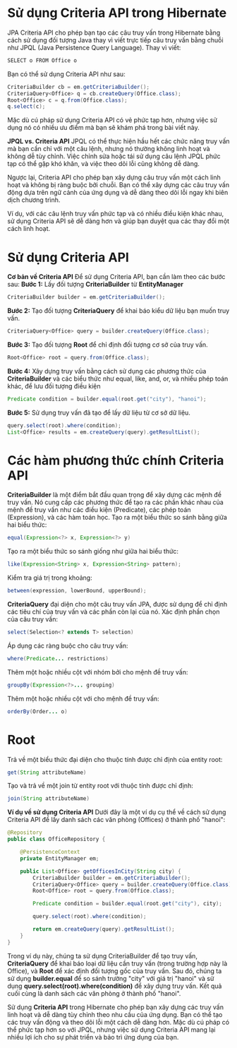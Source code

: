 # Sử dụng Criteria API trong Hibernate
JPA Criteria API cho phép bạn tạo các câu truy vấn trong Hibernate bằng cách sử dụng đối tượng Java thay vì viết trực tiếp câu truy vấn bằng chuỗi như JPQL (Java Persistence Query Language). Thay vì viết: 

```java
SELECT o FROM Office o
```

Bạn có thể sử dụng Criteria API như sau:

```java
CriteriaBuilder cb = em.getCriteriaBuilder();
CriteriaQuery<Office> q = cb.createQuery(Office.class);
Root<Office> c = q.from(Office.class);
q.select(c);
```

Mặc dù cú pháp sử dụng Criteria API có vẻ phức tạp hơn, nhưng việc sử dụng nó có nhiều ưu điểm mà bạn sẽ khám phá trong bài viết này.

**JPQL vs. Criteria API**
JPQL có thể thực hiện hầu hết các chức năng truy vấn mà bạn cần chỉ với một câu lệnh, nhưng nó thường không linh hoạt và không dễ tùy chỉnh. Việc chỉnh sửa hoặc tái sử dụng câu lệnh JPQL phức tạp có thể gặp khó khăn, và việc theo dõi lỗi cũng không dễ dàng.

Ngược lại, Criteria API cho phép bạn xây dựng câu truy vấn một cách linh hoạt và không bị ràng buộc bởi chuỗi. Bạn có thể xây dựng các câu truy vấn động dựa trên ngữ cảnh của ứng dụng và dễ dàng theo dõi lỗi ngay khi biên dịch chương trình.

Ví dụ, với các câu lệnh truy vấn phức tạp và có nhiều điều kiện khác nhau, sử dụng Criteria API sẽ dễ dàng hơn và giúp bạn duyệt qua các thay đổi một cách linh hoạt.
# Sử dụng Criteria API

**Cơ bản về Criteria API**
Để sử dụng Criteria API, bạn cần làm theo các bước sau:
**Bước 1:** Lấy đối tượng **CriteriaBuilder** từ **EntityManager**
```java
CriteriaBuilder builder = em.getCriteriaBuilder();
```

**Bước 2:** Tạo đối tượng **CriteriaQuery** để khai báo kiểu dữ liệu bạn muốn truy vấn.

```java
CriteriaQuery<Office> query = builder.createQuery(Office.class);
```

**Bước 3:** Tạo đối tượng **Root** để chỉ định đối tượng cơ sở của truy vấn.

```java
Root<Office> root = query.from(Office.class);
```

**Bước 4:** Xây dựng truy vấn bằng cách sử dụng các phương thức của **CriteriaBuilder** và các biểu thức như equal, like, and, or, và nhiều phép toán khác, để lưu đối tượng điều kiện 

```java
Predicate condition = builder.equal(root.get("city"), "hanoi");
```

**Bước 5:** Sử dụng truy vấn đã tạo để lấy dữ liệu từ cơ sở dữ liệu.
```java
query.select(root).where(condition);
List<Office> results = em.createQuery(query).getResultList();
```

# Các hàm phương thức chính Criteria API

**CriteriaBuilder** là một điểm bắt đầu quan trọng để xây dựng các mệnh đề truy vấn. Nó cung cấp các phương thức để tạo ra các phần khác nhau của mệnh đề truy vấn như các điều kiện (Predicate), các phép toán (Expression), và các hàm toán học.
Tạo ra một biểu thức so sánh bằng giữa hai biểu thức:
```java
equal(Expression<?> x, Expression<?> y)
```

Tạo ra một biểu thức so sánh giống như giữa hai biểu thức:
```java
like(Expression<String> x, Expression<String> pattern);
```

Kiểm tra giá trị trong khoảng:
```java
between(expression, lowerBound, upperBound);
```

**CriteriaQuery** đại diện cho một câu truy vấn JPA, được sử dụng để chỉ định các tiêu chí của truy vấn và các phần còn lại của nó.
 Xác định phần chọn của câu truy vấn:
```java
select(Selection<? extends T> selection)
```
Áp dụng các ràng buộc cho câu truy vấn:
```java
where(Predicate... restrictions)
```

Thêm một hoặc nhiều cột với nhóm bởi cho mệnh đề truy vấn:
```java
groupBy(Expression<?>... grouping)
```
Thêm một hoặc nhiều cột với cho mệnh đề truy vấn:
```java
orderBy(Order... o)
```

# Root
Trả về một biểu thức đại diện cho thuộc tính được chỉ định của entity root:
```java
get(String attributeName)
```

 Tạo và trả về một join từ entity root với thuộc tính được chỉ định:
```java
join(String attributeName)
```

**Ví dụ về sử dụng Criteria API**
Dưới đây là một ví dụ cụ thể về cách sử dụng Criteria API để lấy danh sách các văn phòng (Offices) ở thành phố "hanoi":

```java
@Repository
public class OfficeRepository {

    @PersistenceContext
    private EntityManager em;

    public List<Office> getOfficesInCity(String city) {
        CriteriaBuilder builder = em.getCriteriaBuilder();
        CriteriaQuery<Office> query = builder.createQuery(Office.class);
        Root<Office> root = query.from(Office.class);

        Predicate condition = builder.equal(root.get("city"), city);

        query.select(root).where(condition);

        return em.createQuery(query).getResultList();
    }
}
```

Trong ví dụ này, chúng ta sử dụng CriteriaBuilder để tạo truy vấn, **CriteriaQuery** để khai báo loại dữ liệu cần truy vấn (trong trường hợp này là Office), và **Root** để xác định đối tượng gốc của truy vấn. Sau đó, chúng ta sử dụng **builder.equal** để so sánh trường "city" với giá trị "hanoi" và sử dụng **query.select(root).where(condition)** để xây dựng truy vấn. Kết quả cuối cùng là danh sách các văn phòng ở thành phố "hanoi".

Sử dụng **Criteria API** trong Hibernate cho phép bạn xây dựng các truy vấn linh hoạt và dễ dàng tùy chỉnh theo nhu cầu của ứng dụng. Bạn có thể tạo các truy vấn động và theo dõi lỗi một cách dễ dàng hơn. Mặc dù cú pháp có thể phức tạp hơn so với JPQL, nhưng việc sử dụng Criteria API mang lại nhiều lợi ích cho sự phát triển và bảo trì ứng dụng của bạn.
